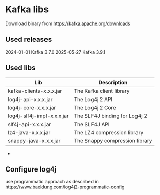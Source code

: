 # Kafka libs
Download binary from https://kafka.apache.org/downloads

## Used releases
2024-01-01 Kafka 3.7.0
2025-05-27 Kafka 3.9.1

## Used libs

| Lib                        |Description|
|----------------------------|---|
| kafka-clients-x.x.x.jar    | The Kafka client library
| log4j-api-x.x.x.jar        | The Log4j 2 API
| log4j-core-x.x.x.jar       | The Log4j 2 Core
| log4j-slf4j-impl-x.x.x.jar | The SLF4J binding for Log4j 2
| slf4j-api-x.x.x.jar        | The SLF4J API
| lz4-java-x,x.x.jar         | The LZ4 compression library
| snappy-java-x.x.x.jar      | The Snappy compression library        
- 

## Configure log4j
use programmatic approach as described in https://www.baeldung.com/log4j2-programmatic-config


